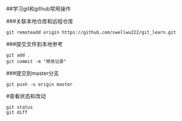 ##学习git和github常用操作

###关联本地仓库和远程仓库
```
git remoteadd origin https://github.com/swellwu222/git_learn.git
```

###提交文件到本地参考
```
git add .
git commit -m "修改记录"
```

###提交到master分支
```
git push -u origin master
```

#查看状态和改动
```
git status
git diff
```